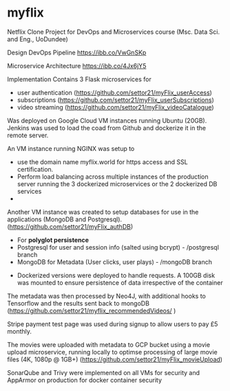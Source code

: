 # myflix
Netflix Clone
Project for DevOps and Microservices course (Msc. Data Sci. and Eng., UoDundee)

Design
DevOps Pipeline
https://ibb.co/VwGnSKp

Microservice Architecture
https://ibb.co/4Jx6jY5

Implementation
Contains 3 Flask microservices for 
- user authentication (https://github.com/settor21/myFlix_userAccess)
- subscriptions (https://github.com/settor21/myFlix_userSubscriptions)
- video streaming (https://github.com/settor21/myFlix_videoCatalogue)

Was deployed on Google Cloud VM instances running Ubuntu (20GB).
Jenkins was used to load the coad from Github and dockerize it in the remote server.

An VM instance running NGINX was setup to 
 - use the domain name myflix.world for https access and SSL certification.
 - Perform load balancing across multiple instances of the production server running the 3 dockerized microservices or the 2 dockerized DB services
 - 
Another VM instance was created to setup databases for use in the applications (MongoDB and Postgresql).
(https://github.com/settor21/myFlix_authDB)
 - For **polyglot persistence**
 - Postgresql for user and session info (salted using bcrypt) - /postgresql branch
 - MongoDB for Metadata (User clicks, user plays) - /mongoDB branch
* Dockerized versions were deployed to handle requests. A 100GB disk was mounted to ensure persistence of data irrespective of the container

The metadata was then processed by Neo4J, with additional hooks to Tensorflow and the results sent back to mongoDB
(https://github.com/settor21/myflix_recommendedVideos/   )
 
Stripe payment test page was used during signup to allow users to pay £5 monthly.

The movies were uploaded with metadata to GCP bucket using a movie upload microservice, 
running locally to optimse processing of large movie files (4K, 1080p @ 1GB+)
(https://github.com/settor21/myFlix_movieUpload)

SonarQube and Trivy were implemented on all VMs for security and AppArmor on production for docker container security 



